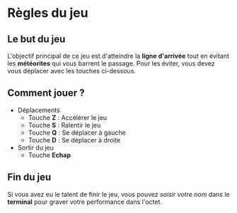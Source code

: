 # Règles du jeu

## Le but du jeu

L'objectif principal de ce jeu est d'atteindre la **ligne d'arrivée** tout en évitant les **météorites** qui vous barrent le passage.
Pour les éviter, vous devez vous déplacer avec les touches ci-dessous.

## Comment jouer ?

* Déplacements
	* Touche **Z** : Accélérer le jeu
	* Touche **S** : Ralentir le jeu
	* Touche **Q** : Se déplacer à gauche
	* Touche **D** : Se déplacer à droite
* Sortir du jeu
	* Touche **Echap**

## Fin du jeu

Si vous avez eu le talent de finir le jeu, vous pouvez *saisir votre nom* dans le **terminal** pour graver votre performance dans l'octet.
